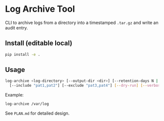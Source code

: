 # Log Archive Tool

CLI to archive logs from a directory into a timestamped `.tar.gz` and write an audit entry.

## Install (editable local)
```bash
pip install -e .
```

## Usage
```bash
log-archive <log-directory> [--output-dir <dir>] [--retention-days N | --retention-count N] \
  [--include "pat1,pat2"] [--exclude "pat3,pat4"] [--dry-run] [--verbose]
```

Example:
```bash
log-archive /var/log
```

See `PLAN.md` for detailed design.
